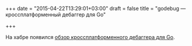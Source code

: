 +++
date = "2015-04-22T13:29:01+03:00"
draft = false
title = "godebug — кроссплатформенный дебаггер для Go"

+++

<p>На хабре появился <a href="http://habrahabr.ru/post/256355/">обзор кроссплатформенного дебаггера для Go</a>.</p>

